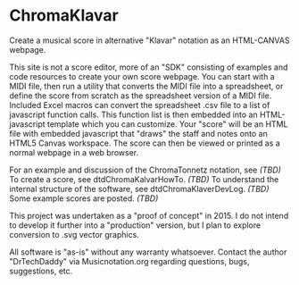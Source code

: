 # ChromaKlavar
Create a musical score in alternative "Klavar" notation as an HTML-CANVAS webpage.

This site is not a score editor, more of an "SDK" consisting of examples and code resources
to create your own score webpage.
You can start with a MIDI file, then run a utility that converts the MIDI file into a spreadsheet,
or define the score from scratch as the spreadsheet version of a MIDI file. 
Included Excel macros can convert the spreadsheet .csv file to a list of javascript function calls.
This function list is then embedded into an HTML-javascript template which you can customize.
Your "score"  will be an HTML file with embedded javascript that "draws" the staff and notes onto an HTML5 Canvas workspace.
The score can then be viewed or printed as a normal webpage in a web browser.

For an example and discussion of the ChromaTonnetz notation, see *(TBD)*
To create a score, see dtdChromaKalvarHowTo. *(TBD)* 
To understand the internal structure of the software, see dtdChromaKlaverDevLog. *(TBD)*
Some example scores are posted. *(TBD)*

This project was undertaken as a "proof of concept" in 2015.
I do not intend to develop it further into a "production"  version,
but I plan to explore conversion to .svg vector graphics.

All software is "as-is" without any warranty whatsoever.
Contact the author "DrTechDaddy" via Musicnotation.org regarding questions, bugs, suggestions, etc.

